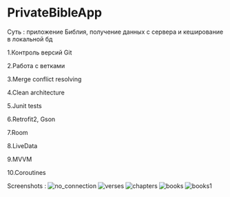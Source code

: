 # PrivateBibleApp
Суть : приложение Библия, получение данных с сервера и кеширование в локальной бд

1.Контроль версий Git

2.Работа с ветками

3.Merge conflict resolving

4.Clean architecture

5.Junit tests

6.Retrofit2, Gson

7.Room

8.LiveData

9.MVVM

10.Coroutines

Screenshots : 
![no_connection](https://github.com/DaniMiracles/PrivateBibleApp/assets/110726918/d29570a7-209b-42c9-a018-a88aaf738da9)
![verses](https://github.com/DaniMiracles/PrivateBibleApp/assets/110726918/ec40e2b2-a65a-47df-a65d-e172a465878b)
![chapters](https://github.com/DaniMiracles/PrivateBibleApp/assets/110726918/6d27baf9-618f-4f2b-826f-91a141443689)
![books](https://github.com/DaniMiracles/PrivateBibleApp/assets/110726918/92d71ac1-d8a3-4ebd-9524-5894624761a7)
![books1](https://github.com/DaniMiracles/PrivateBibleApp/assets/110726918/2e4bc158-08e7-4c1e-97da-b43eceabfdf2)
